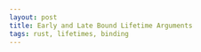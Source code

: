 ```yaml
---
layout: post
title: Early and Late Bound Lifetime Arguments 
tags: rust, lifetimes, binding
---
```




[rustcdev361]: https://rustc-dev-guide.rust-lang.org/early-late-bound.html



